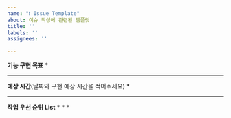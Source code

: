 ```yaml
---
name: "❗️ Issue Template"
about: 이슈 작성에 관련된 템플릿
title: ''
labels: ''
assignees: ''

---
```


**기능 구현 목표**
* 
- - -
**예상 시간**(날짜와 구현 예상 시간을 적어주세요)
* 
- - -
**작업 우선 순위 List**
* 
* 
*

